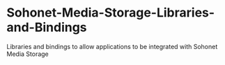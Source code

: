 Sohonet-Media-Storage-Libraries-and-Bindings
============================================

Libraries and bindings to allow applications to be integrated with Sohonet Media Storage
